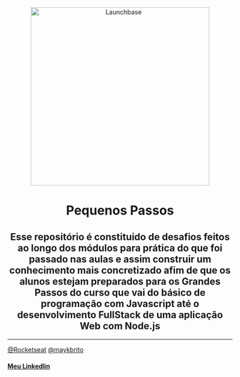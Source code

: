 <div align='center'>
    <img alt="Launchbase" src="https://storage.googleapis.com/golden-wind/bootcamp-launchbase/logo.png" width="400px" />
    <h1>Pequenos Passos</h1>
</div>

<div align='center'>
<h2> Esse repositório é constituido de desafios feitos ao longo dos módulos para prática do que foi passado nas aulas e assim construir um conhecimento mais concretizado afim de que os alunos estejam preparados para os Grandes Passos do curso que vai do básico de programação com Javascript até o desenvolvimento FullStack de uma aplicação Web com Node.js</h2>
</div>

---
[@Rocketseat](https://github.com/Rocketseat)
[@maykbrito](https://github.com/maykbrito)

#### [Meu Linkedlin](https://www.linkedin.com/in/maria-raquel-3b27531a5/)